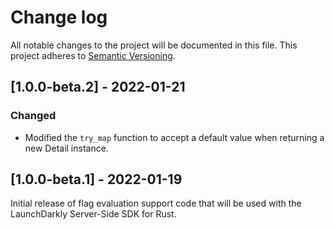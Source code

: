 # Change log

All notable changes to the project will be documented in this file. This project adheres to [Semantic Versioning](http://semver.org).

## [1.0.0-beta.2] - 2022-01-21
### Changed
- Modified the `try_map` function to accept a default value when returning a new Detail instance.

## [1.0.0-beta.1] - 2022-01-19
Initial release of flag evaluation support code that will be used with the LaunchDarkly Server-Side SDK for Rust.
